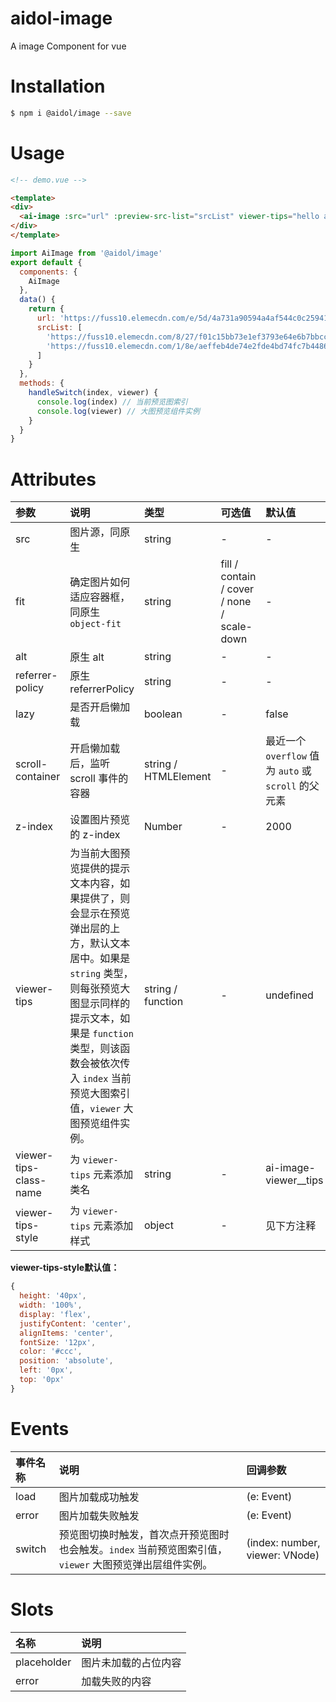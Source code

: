 # aidol-image
A image Component for vue

# Installation

``` bash
$ npm i @aidol/image --save
```

# Usage

``` html
<!-- demo.vue -->

<template>
<div>
  <ai-image :src="url" :preview-src-list="srcList" viewer-tips="hello aidol image" @switch="handleSwitch" />
</div>
</template>
```

``` js
import AiImage from '@aidol/image'
export default {
  components: {
    AiImage
  },
  data() {
    return {
      url: 'https://fuss10.elemecdn.com/e/5d/4a731a90594a4af544c0c25941171jpeg.jpeg',
      srcList: [
        'https://fuss10.elemecdn.com/8/27/f01c15bb73e1ef3793e64e6b7bbccjpeg.jpeg',
        'https://fuss10.elemecdn.com/1/8e/aeffeb4de74e2fde4bd74fc7b4486jpeg.jpeg'
      ]
    }
  },
  methods: {
    handleSwitch(index, viewer) {
      console.log(index) // 当前预览图索引
      console.log(viewer) // 大图预览组件实例
    }
  }
}
```

# Attributes

| 参数 | 说明 | 类型 | 可选值 | 默认值 |
| :------------------------------- | :------------------------------- | :------------------------------- | :------------------------------- | :------------------------------- |
| src | 图片源，同原生 | string | - | - |
| fit | 确定图片如何适应容器框，同原生 `object-fit` | string | fill / contain / cover / none / scale-down | - |
| alt | 原生 alt | string | - | - |
| referrer-policy | 原生 referrerPolicy | string | - | - |
| lazy | 是否开启懒加载 | boolean | - | false |
| scroll-container | 开启懒加载后，监听 scroll 事件的容器 | string / HTMLElement | - | 最近一个 `overflow` 值为 `auto` 或 `scroll` 的父元素 |
| z-index | 设置图片预览的 z-index | Number | - | 2000 |
| viewer-tips | 为当前大图预览提供的提示文本内容，如果提供了，则会显示在预览弹出层的上方，默认文本居中。如果是 `string` 类型，则每张预览大图显示同样的提示文本，如果是 `function` 类型，则该函数会被依次传入 `index` 当前预览大图索引值，`viewer` 大图预览组件实例。 | string / function | - | undefined |
| viewer-tips-class-name | 为 `viewer-tips` 元素添加类名 | string | - | ai-image-viewer__tips |
| viewer-tips-style | 为 `viewer-tips` 元素添加样式 | object | - | 见下方注释 |

**viewer-tips-style默认值：**

``` js
{
  height: '40px',
  width: '100%',
  display: 'flex',
  justifyContent: 'center',
  alignItems: 'center',
  fontSize: '12px',
  color: '#ccc',
  position: 'absolute',
  left: '0px',
  top: '0px'
}
```

# Events

| 事件名称 | 说明 | 回调参数 |
| :----------- | :----------- | :----------- |
| load | 图片加载成功触发	 | (e: Event) |
| error | 图片加载失败触发	 | (e: Event) |
| switch | 预览图切换时触发，首次点开预览图时也会触发。`index` 当前预览图索引值，`viewer` 大图预览弹出层组件实例。 | (index: number, viewer: VNode) |


# Slots

| 名称 | 说明 |
| :------- | :------- |
| placeholder | 图片未加载的占位内容 |
| error | 加载失败的内容 |
